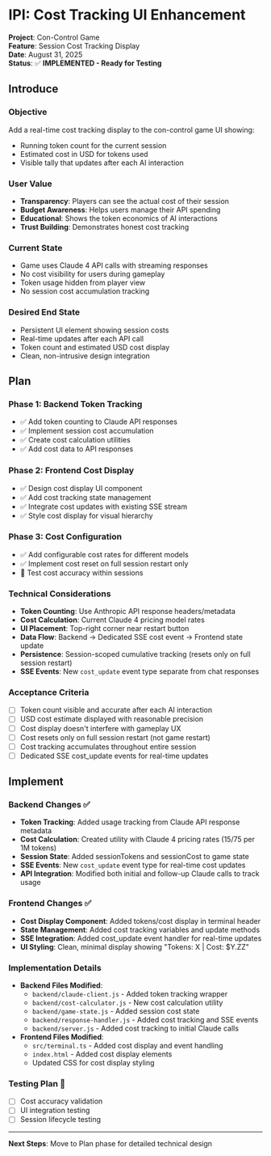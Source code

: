 # IPI: Cost Tracking UI Enhancement

**Project**: Con-Control Game  
**Feature**: Session Cost Tracking Display  
**Date**: August 31, 2025  
**Status**: ✅ **IMPLEMENTED - Ready for Testing**

## Introduce

### **Objective**
Add a real-time cost tracking display to the con-control game UI showing:
- Running token count for the current session
- Estimated cost in USD for tokens used
- Visible tally that updates after each AI interaction

### **User Value**
- **Transparency**: Players can see the actual cost of their session
- **Budget Awareness**: Helps users manage their API spending
- **Educational**: Shows the token economics of AI interactions
- **Trust Building**: Demonstrates honest cost tracking

### **Current State**
- Game uses Claude 4 API calls with streaming responses
- No cost visibility for users during gameplay
- Token usage hidden from player view
- No session cost accumulation tracking

### **Desired End State**
- Persistent UI element showing session costs
- Real-time updates after each API call
- Token count and estimated USD cost display
- Clean, non-intrusive design integration

## Plan

### **Phase 1: Backend Token Tracking**
- ✅ Add token counting to Claude API responses
- ✅ Implement session cost accumulation 
- ✅ Create cost calculation utilities
- ✅ Add cost data to API responses

### **Phase 2: Frontend Cost Display**
- ✅ Design cost display UI component
- ✅ Add cost tracking state management
- ✅ Integrate cost updates with existing SSE stream
- ✅ Style cost display for visual hierarchy

### **Phase 3: Cost Configuration**
- ✅ Add configurable cost rates for different models
- ✅ Implement cost reset on full session restart only
- 🔄 Test cost accuracy within sessions

### **Technical Considerations**
- **Token Counting**: Use Anthropic API response headers/metadata
- **Cost Calculation**: Current Claude 4 pricing model rates
- **UI Placement**: Top-right corner near restart button
- **Data Flow**: Backend → Dedicated SSE cost event → Frontend state update
- **Persistence**: Session-scoped cumulative tracking (resets only on full session restart)
- **SSE Events**: New `cost_update` event type separate from chat responses

### **Acceptance Criteria**
- [ ] Token count visible and accurate after each AI interaction
- [ ] USD cost estimate displayed with reasonable precision
- [ ] Cost display doesn't interfere with gameplay UX
- [ ] Cost resets only on full session restart (not game restart)
- [ ] Cost tracking accumulates throughout entire session
- [ ] Dedicated SSE cost_update events for real-time updates

## Implement

### **Backend Changes** ✅
- **Token Tracking**: Added usage tracking from Claude API response metadata
- **Cost Calculation**: Created utility with Claude 4 pricing rates ($15/$75 per 1M tokens)
- **Session State**: Added sessionTokens and sessionCost to game state
- **SSE Events**: New `cost_update` event type for real-time cost updates
- **API Integration**: Modified both initial and follow-up Claude calls to track usage

### **Frontend Changes** ✅
- **Cost Display Component**: Added tokens/cost display in terminal header
- **State Management**: Added cost tracking variables and update methods
- **SSE Integration**: Added cost_update event handler for real-time updates
- **UI Styling**: Clean, minimal display showing "Tokens: X | Cost: $Y.ZZ"

### **Implementation Details**
- **Backend Files Modified**:
  - `backend/claude-client.js` - Added token tracking wrapper
  - `backend/cost-calculator.js` - New cost calculation utility
  - `backend/game-state.js` - Added session cost state
  - `backend/response-handler.js` - Added cost tracking and SSE events
  - `backend/server.js` - Added cost tracking to initial Claude calls
- **Frontend Files Modified**:
  - `src/terminal.ts` - Added cost display and event handling
  - `index.html` - Added cost display elements
  - Updated CSS for cost display styling

### **Testing Plan** 🔄
- [ ] Cost accuracy validation
- [ ] UI integration testing  
- [ ] Session lifecycle testing

---

**Next Steps**: Move to Plan phase for detailed technical design
